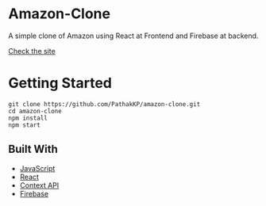 # Amazon-Clone

A simple clone of Amazon using React at Frontend and Firebase at backend. 

[Check the site](https://melodious-bombolone-50873d.netlify.app)
# Getting Started

```
git clone https://github.com/PathakKP/amazon-clone.git
cd amazon-clone
npm install
npm start
```

## Built With
* [JavaScript](https://www.javascript.com/)
* [React](https://reactjs.org/)
* [Context API](https://reactjs.org/docs/context.html)
* [Firebase](https://firebase.google.com/)
